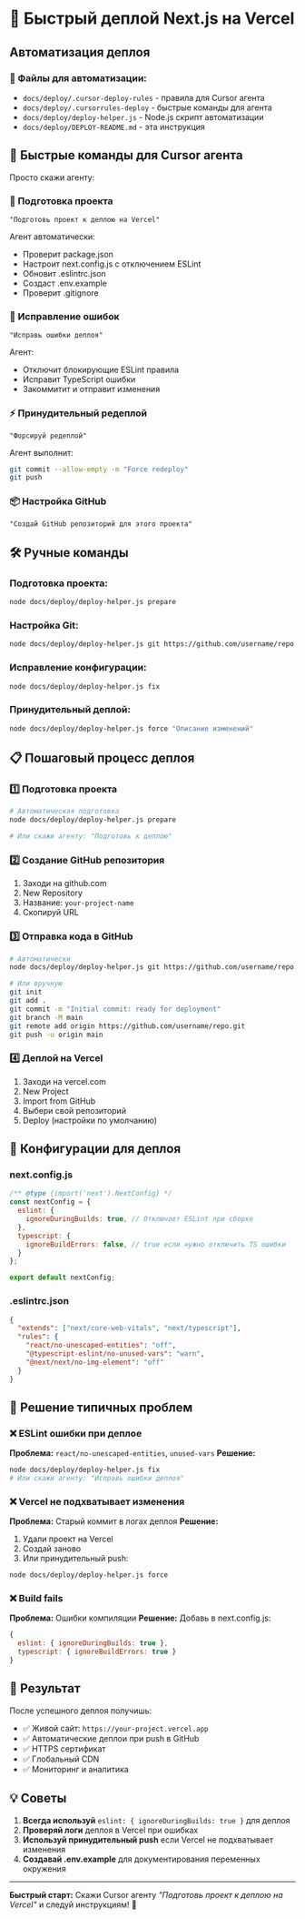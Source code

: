# 🚀 Быстрый деплой Next.js на Vercel

## Автоматизация деплоя

### 📁 Файлы для автоматизации:
- `docs/deploy/.cursor-deploy-rules` - правила для Cursor агента
- `docs/deploy/.cursorrules-deploy` - быстрые команды для агента  
- `docs/deploy/deploy-helper.js` - Node.js скрипт автоматизации
- `docs/deploy/DEPLOY-README.md` - эта инструкция

## 🎯 Быстрые команды для Cursor агента

Просто скажи агенту:

### 🔧 Подготовка проекта
```
"Подготовь проект к деплою на Vercel"
```
Агент автоматически:
- Проверит package.json
- Настроит next.config.js с отключением ESLint
- Обновит .eslintrc.json
- Создаст .env.example
- Проверит .gitignore

### 🐛 Исправление ошибок
```
"Исправь ошибки деплоя"
```
Агент:
- Отключит блокирующие ESLint правила
- Исправит TypeScript ошибки
- Закоммитит и отправит изменения

### ⚡ Принудительный редеплой
```
"Форсируй редеплой"
```
Агент выполнит:
```bash
git commit --allow-empty -m "Force redeploy"
git push
```

### 📦 Настройка GitHub
```
"Создай GitHub репозиторий для этого проекта"
```

## 🛠️ Ручные команды

### Подготовка проекта:
```bash
node docs/deploy/deploy-helper.js prepare
```

### Настройка Git:
```bash
node docs/deploy/deploy-helper.js git https://github.com/username/repo.git
```

### Исправление конфигурации:
```bash
node docs/deploy/deploy-helper.js fix
```

### Принудительный деплой:
```bash
node docs/deploy/deploy-helper.js force "Описание изменений"
```

## 📋 Пошаговый процесс деплоя

### 1️⃣ Подготовка проекта
```bash
# Автоматическая подготовка
node docs/deploy/deploy-helper.js prepare

# Или скажи агенту: "Подготовь к деплою"
```

### 2️⃣ Создание GitHub репозитория
1. Заходи на github.com
2. New Repository
3. Название: `your-project-name`
4. Скопируй URL

### 3️⃣ Отправка кода в GitHub
```bash
# Автоматически
node docs/deploy/deploy-helper.js git https://github.com/username/repo.git

# Или вручную
git init
git add .
git commit -m "Initial commit: ready for deployment"
git branch -M main
git remote add origin https://github.com/username/repo.git
git push -u origin main
```

### 4️⃣ Деплой на Vercel
1. Заходи на vercel.com
2. New Project
3. Import from GitHub
4. Выбери свой репозиторий
5. Deploy (настройки по умолчанию)

## 🔧 Конфигурации для деплоя

### next.config.js
```js
/** @type {import('next').NextConfig} */
const nextConfig = {
  eslint: {
    ignoreDuringBuilds: true, // Отключает ESLint при сборке
  },
  typescript: {
    ignoreBuildErrors: false, // true если нужно отключить TS ошибки
  }
};

export default nextConfig;
```

### .eslintrc.json
```json
{
  "extends": ["next/core-web-vitals", "next/typescript"],
  "rules": {
    "react/no-unescaped-entities": "off",
    "@typescript-eslint/no-unused-vars": "warn",
    "@next/next/no-img-element": "off"
  }
}
```

## 🚨 Решение типичных проблем

### ❌ ESLint ошибки при деплое
**Проблема:** `react/no-unescaped-entities`, `unused-vars`
**Решение:** 
```bash
node docs/deploy/deploy-helper.js fix
# Или скажи агенту: "Исправь ошибки деплоя"
```

### ❌ Vercel не подхватывает изменения
**Проблема:** Старый коммит в логах деплоя
**Решение:**
1. Удали проект на Vercel
2. Создай заново
3. Или принудительный push:
```bash
node docs/deploy/deploy-helper.js force
```

### ❌ Build fails
**Проблема:** Ошибки компиляции
**Решение:** Добавь в next.config.js:
```js
{
  eslint: { ignoreDuringBuilds: true },
  typescript: { ignoreBuildErrors: true }
}
```

## 🎉 Результат

После успешного деплоя получишь:
- ✅ Живой сайт: `https://your-project.vercel.app`
- ✅ Автоматические деплои при push в GitHub
- ✅ HTTPS сертификат
- ✅ Глобальный CDN
- ✅ Мониторинг и аналитика

## 💡 Советы

1. **Всегда используй** `eslint: { ignoreDuringBuilds: true }` для деплоя
2. **Проверяй логи** деплоя в Vercel при ошибках
3. **Используй принудительный push** если Vercel не подхватывает изменения
4. **Создавай .env.example** для документирования переменных окружения

---

**Быстрый старт:** Скажи Cursor агенту *"Подготовь проект к деплою на Vercel"* и следуй инструкциям! 🚀 